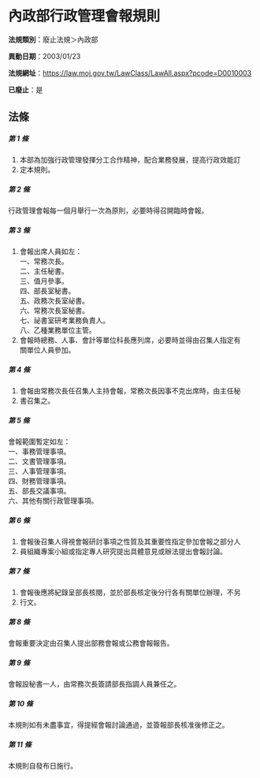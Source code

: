 # 內政部行政管理會報規則

**法規類別**：廢止法規＞內政部

**異動日期**：2003/01/23  

**法規網址**：https://law.moj.gov.tw/LawClass/LawAll.aspx?pcode=D0010003

**已廢止**：是



## 法條
##### 第 1 條
1. 本部為加強行政管理發揮分工合作精神，配合業務發展，提高行政效能訂
1. 定本規則。

##### 第 2 條
行政管理會報每一個月舉行一次為原則，必要時得召開臨時會報。

##### 第 3 條
1. 會報出席人員如左：  
一、常務次長。  
二、主任秘書。  
三、值月參事。  
四、部長室秘書。  
五、政務次長室祕書。  
六、常務次長室秘書。  
七、祕書室研考業務負責人。  
八、乙種業務單位主管。
1. 會報時總務、人事、會計等單位科長應列席，必要時並得由召集人指定有  
關單位人員參加。

##### 第 4 條
1. 會報由常務次長任召集人主持會報，常務次長因事不克出席時，由主任秘
1. 書召集之。

##### 第 5 條
會報範圍暫定如左：  
一、事務管理事項。  
二、文書管理事項。  
三、人事管理事項。  
四、財務管理事項。  
五、部長交議事項。  
六、其他有關行政管理事項。  

##### 第 6 條
1. 會報後召集人得視會報研討事項之性質及其重要性指定參加會報之部分人
1. 員組織專案小組或指定專人研究提出具體意見或辦法提出會報討論。

##### 第 7 條
1. 會報後應將紀錄呈部長核閱，並於部長核定後分行各有關單位辦理，不另
1. 行文。

##### 第 8 條
會報重要決定由召集人提出部務會報或公務會報報告。

##### 第 9 條
會報設秘書一人，由常務次長簽請部長指調人員兼任之。

##### 第 10 條
本規則如有未盡事宜，得提經會報討論通過，並簽報部長核准後修正之。

##### 第 11 條
本規則自發布日施行。


